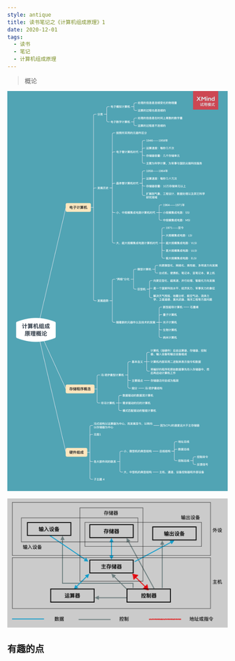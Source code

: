 ```yaml
---
style: antique
title: 读书笔记之《计算机组成原理》1
date: 2020-12-01
tags:
  - 读书
  - 笔记
  - 计算机组成原理
---
```


> 概论

![知识点梳理（右键在新窗口单独查看）](Computer-Orgenization-1-Introduction/key-knowlages.png '=1500px-500px')

![计算机的组成](Computer-Orgenization-1-Introduction/key-knowlages-1.png)

## 有趣的点

###
